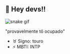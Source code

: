 ## 👋 Hey devs!!

![snake gif](https://github.com/gustav0meira/gustav0meira/blob/output/github-contribution-grid-snake.svg)

"provavelmente tô ocupado"

- ♉ Signo: touro
- ⚡ MBTI: INTP
